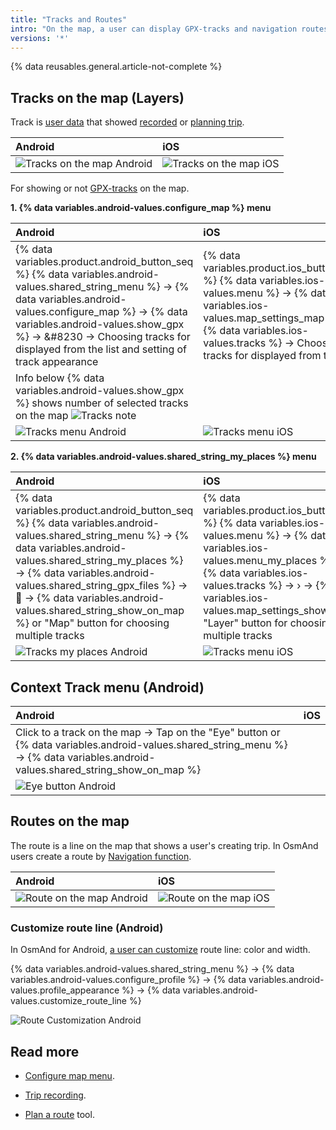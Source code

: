 ```yaml
---
title: "Tracks and Routes"
intro: "On the map, a user can display GPX-tracks and navigation routes."
versions: '*'
---
```


{% data reusables.general.article-not-complete %}

## Tracks on the map (Layers)

Track is [user data](/osmand/personal/myplaces) that showed [recorded](/osmand/plugins/trip-recording) or [planning trip](/osmand/plan-route). 

| Android | iOS |
| :--- | :--- |
| ![Tracks on the map Android](/assets/images/map/tracks_layer_android.png) |![Tracks on the map iOS](/assets/images/map/tracks_layer_ios.png) |

For showing or not [GPX-tracks](/osmand/personal/myplaces) on the map.

**1. {% data variables.android-values.configure_map %} menu**

| Android | iOS |
| :--- | :--- |
|{% data variables.product.android_button_seq %} {% data variables.android-values.shared_string_menu %} → {% data variables.android-values.configure_map %} → {% data variables.android-values.show_gpx %} → &#8230 → Choosing tracks for displayed from the list and setting of track appearance | {% data variables.product.ios_button_seq %} {% data variables.ios-values.menu %} → {% data variables.ios-values.map_settings_map %} → {% data variables.ios-values.tracks %} → Choosing tracks for displayed from the list |
|  Info below {% data variables.android-values.show_gpx %} shows number of selected tracks on the map ![Tracks note](/assets/images/map/tracks_note.png) |  |
|   ![Tracks menu Android](/assets/images/map/tracks_menu_android.png) | ![Tracks menu iOS](/assets/images/map/tracks_menu_ios.png) |

**2. {% data variables.android-values.shared_string_my_places %} menu**

| Android | iOS |
| :--- | :--- |
|   {% data variables.product.android_button_seq %} {% data variables.android-values.shared_string_menu %} → {% data variables.android-values.shared_string_my_places %} → {% data variables.android-values.shared_string_gpx_files %} → &#xe802; → {% data variables.android-values.shared_string_show_on_map %}  or "Map" button for choosing multiple tracks  | {% data variables.product.ios_button_seq %} {% data variables.ios-values.menu %} → {% data variables.ios-values.menu_my_places %} → {% data variables.ios-values.tracks %} → &#8250; → {% data variables.ios-values.map_settings_show %} or "Layer" button for choosing multiple tracks  |
|   ![Tracks my places Android](/assets/images/map/tracks_myplaces_android.png) | ![Tracks menu iOS](/assets/images/map/tracks_myplaces_ios.png) |

## Context Track menu (Android)

| Android | iOS |
| :--- | :--- |
| Click to a track on the map → Tap on the "Eye" button  or {% data variables.android-values.shared_string_menu %}  → {% data variables.android-values.shared_string_show_on_map %} |  |
|   ![Eye button Android](/assets/images/map/eye_button_android.png) |  |

## Routes on the map

The route is a line on the map that shows a user's creating trip. In OsmAnd users create a route by [Navigation function](/osmand/navigation).

| Android | iOS |
| :--- | :--- |
| ![Route on the map Android](/assets/images/map/route_layer_android.png) |![Route on the map iOS](/assets/images/map/route_layer_ios.png) |

### Customize route line (Android)

In OsmAnd for Android, [a user can customize](/osmand/personal/profiles) route line: color and width.

{% data variables.android-values.shared_string_menu %} → {% data variables.android-values.configure_profile %} → {% data variables.android-values.profile_appearance %} → {% data variables.android-values.customize_route_line %}

![Route Customization Android](/assets/images/map/route_custom_android.png)

## Read more

- [Configure map menu](/osmand/map/configure-map-menu).
  
- [Trip recording](/osmand/plugins/trip-recording).
  
- [Plan a route](/osmand/plan-route) tool.
